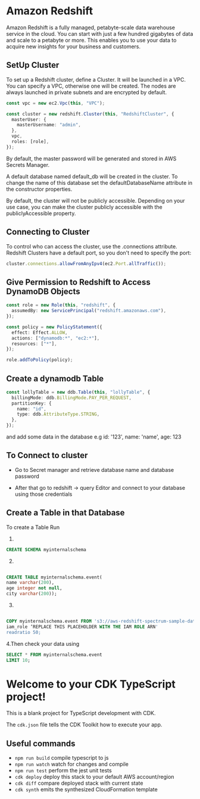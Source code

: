 # Amazon Redshift

Amazon Redshift is a fully managed, petabyte-scale data warehouse service in the cloud. You can start with just a few hundred gigabytes of data and scale to a petabyte or more. This enables you to use your data to acquire new insights for your business and customers.

## SetUp Cluster

To set up a Redshift cluster, define a Cluster. It will be launched in a VPC. You can specify a VPC, otherwise one will be created. The nodes are always launched in private subnets and are encrypted by default.

```typescript
const vpc = new ec2.Vpc(this, "VPC");

const cluster = new redshift.Cluster(this, "RedshiftCluster", {
  masterUser: {
    masterUsername: "admin",
  },
  vpc,
  roles: [role],
});
```

By default, the master password will be generated and stored in AWS Secrets Manager.

A default database named default_db will be created in the cluster. To change the name of this database set the defaultDatabaseName attribute in the constructor properties.

By default, the cluster will not be publicly accessible. Depending on your use case, you can make the cluster publicly accessible with the publiclyAccessible property.

## Connecting to Cluster

To control who can access the cluster, use the .connections attribute. Redshift Clusters have a default port, so you don't need to specify the port:

```typescript
cluster.connections.allowFromAnyIpv4(ec2.Port.allTraffic());
```

## Give Permission to Redshift to Access DynamoDB Objects

```typescript
const role = new Role(this, "redshift", {
  assumedBy: new ServicePrincipal("redshift.amazonaws.com"),
});

const policy = new PolicyStatement({
  effect: Effect.ALLOW,
  actions: ["dynamodb:*", "ec2:*"],
  resources: ["*"],
});

role.addToPolicy(policy);
```

## Create a dynamodb Table

```typescript
const lollyTable = new ddb.Table(this, "lollyTable", {
  billingMode: ddb.BillingMode.PAY_PER_REQUEST,
  partitionKey: {
    name: "id",
    type: ddb.AttributeType.STRING,
  },
});
```

and add some data in the database
e.g id: '123', name: 'name', age: 123

## To Connect to cluster

- Go to Secret manager and retrieve database name and database password

- After that go to redshift -> query Editor and connect to your database using those credentials

## Create a Table in that Database

To create a Table Run

1.

```sql
CREATE SCHEMA myinternalschema

```

2.

```sql

CREATE TABLE myinternalschema.event(
name varchar(200),
age integer not null,
city varchar(200));

```

3.

```sql

COPY myinternalschema.event FROM 's3://aws-redshift-spectrum-sample-data-us-east-1/spectrum/event/allevents_pipe.txt'
iam_role ‘REPLACE THIS PLACEHOLDER WITH THE IAM ROLE ARN'
readratio 50;

```

4.Then check your data using

```sql
SELECT * FROM myinternalschema.event
LIMIT 10;

```

# Welcome to your CDK TypeScript project!

This is a blank project for TypeScript development with CDK.

The `cdk.json` file tells the CDK Toolkit how to execute your app.

## Useful commands

- `npm run build` compile typescript to js
- `npm run watch` watch for changes and compile
- `npm run test` perform the jest unit tests
- `cdk deploy` deploy this stack to your default AWS account/region
- `cdk diff` compare deployed stack with current state
- `cdk synth` emits the synthesized CloudFormation template

```

```
